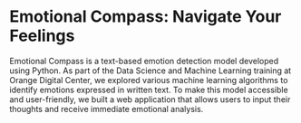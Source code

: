# Emotional Compass: Navigate Your Feelings

Emotional Compass is a text-based emotion detection model developed using Python. As part of the Data Science and Machine Learning training at Orange Digital Center, we explored various machine learning algorithms to identify emotions expressed in written text. To make this model accessible and user-friendly, we built a web application that allows users to input their thoughts and receive immediate emotional analysis.